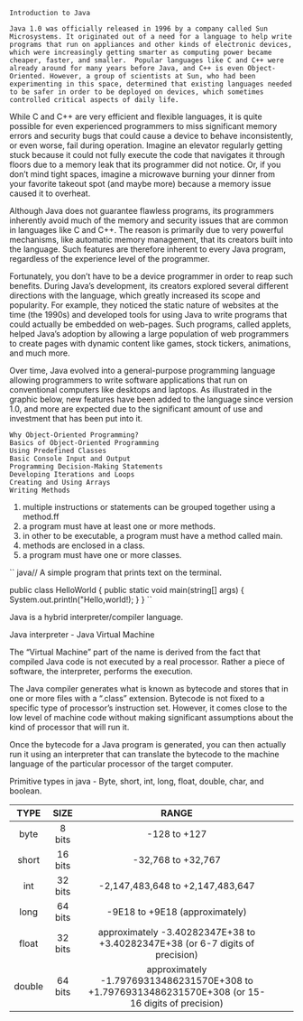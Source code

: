     Introduction to Java

    Java 1.0 was officially released in 1996 by a company called Sun Microsystems. It originated out of a need for a language to help write programs that run on appliances and other kinds of electronic devices, which were increasingly getting smarter as computing power became cheaper, faster, and smaller.  Popular languages like C and C++ were already around for many years before Java, and C++ is even Object-Oriented. However, a group of scientists at Sun, who had been experimenting in this space, determined that existing languages needed to be safer in order to be deployed on devices, which sometimes controlled critical aspects of daily life.

While C and C++ are very efficient and flexible languages, it is quite possible for even experienced programmers to miss significant memory errors and security bugs that could cause a device to behave inconsistently, or even worse, fail during operation. Imagine an elevator regularly getting stuck because it could not fully execute the code that navigates it through floors due to a memory leak that its programmer did not notice. Or, if you don’t mind tight spaces, imagine a microwave burning your dinner from your favorite takeout spot (and maybe more) because a memory issue caused it to overheat.

Although Java does not guarantee flawless programs, its programmers inherently avoid much of the memory and security issues that are common in languages like C and C++. The reason is primarily due to very powerful mechanisms, like automatic memory management, that its creators built into the language. Such features are therefore inherent to every Java program, regardless of the experience level of the programmer.

Fortunately, you don’t have to be a device programmer in order to reap such benefits. During Java’s development, its creators explored several different directions with the language, which greatly increased its scope and popularity. For example, they noticed the static nature of websites at the time (the 1990s) and developed tools for using Java to write programs that could actually be embedded on web-pages. Such programs, called applets, helped Java’s adoption by allowing a large population of web programmers to create pages with dynamic content like games, stock tickers, animations, and much more.

Over time, Java evolved into a general-purpose programming language allowing programmers to write software applications that run on conventional computers like desktops and laptops. As illustrated in the graphic below, new features have been added to the language since version 1.0, and more are expected due to the significant amount of use and investment that has been put into it.

    Why Object-Oriented Programming?
    Basics of Object-Oriented Programming
    Using Predefined Classes
    Basic Console Input and Output
    Programming Decision-Making Statements
    Developing Iterations and Loops
    Creating and Using Arrays
    Writing Methods

1. multiple instructions or statements can be grouped together using a method.ff
2. a program must have at least one or more methods.
3. in other to be executable, a program must have a method called main.
4. methods are enclosed in a class.
5. a program must have one or more classes.

``
java// A simple program that prints text on the terminal.

public class HelloWorld {
public static void main(string[] args) {
System.out.println("Hello,world!);
}
}
``

Java is a hybrid interpreter/compiler language.

Java interpreter - Java Virtual Machine

The “Virtual Machine” part of the name is derived from the fact that compiled Java code is not executed by a real processor. Rather a piece of software, the interpreter, performs the execution.

The Java compiler generates what is known as bytecode and stores that in one or more files with a “.class” extension. Bytecode is not fixed to a specific type of processor’s instruction set. However, it comes close to the low level of machine code without making significant assumptions about the kind of processor that will run it.

Once the bytecode for a Java program is generated, you can then actually run it using an interpreter that can translate the bytecode to the machine language of the particular processor of the target computer.

Primitive types in java - Byte, short, int, long, float, double, char, and boolean.

|  TYPE  |  SIZE   |                                                RANGE                                                |     |     |
| :----: | :-----: | :-------------------------------------------------------------------------------------------------: | --- | --- |
|  byte  | 8 bits  |                                            -128 to +127                                             |     |     |
| short  | 16 bits |                                         -32,768 to +32,767                                          |     |     |
|  int   | 32 bits |                                  -2,147,483,648 to +2,147,483,647                                   |     |     |
|  long  | 64 bits |                                   -9E18 to +9E18 (approximately)                                    |     |     |
| float  | 32 bits |            approximately -3.40282347E+38 to +3.40282347E+38 (or 6-7 digits of precision)            |     |     |
| double | 64 bits | approximately -1.79769313486231570E+308 to +1.79769313486231570E+308 (or 15-16 digits of precision) |     |     |
